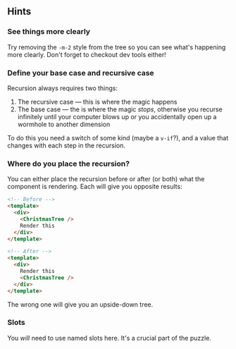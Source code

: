 ## Hints

### See things more clearly

Try removing the `-m-2` style from the tree so you can see what's happening more clearly. Don't forget to checkout dev tools either!

### Define your base case and recursive case

Recursion always requires two things:

1. The recursive case — this is where the magic happens
2. The base case — the is where the magic _stops_, otherwise you recurse infinitely until your computer blows up or you accidentally open up a wormhole to another dimension

To do this you need a switch of some kind (maybe a `v-if`?), and a value that changes with each step in the recursion.

### Where do you place the recursion?

You can either place the recursion before or after (or both) what the component is rendering. Each will give you opposite results:

```html
<!-- Before -->
<template>
  <div>
    <ChristmasTree />
    Render this
  </div>
</template>
```

```html
<!-- After -->
<template>
  <div>
    Render this
    <ChristmasTree />
  </div>
</template>
```

The wrong one will give you an upside-down tree.

### Slots

You _will_ need to use named slots here. It's a crucial part of the puzzle.
